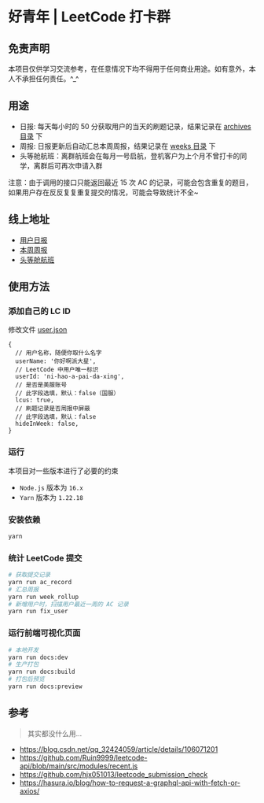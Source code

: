 # 好青年 | LeetCode 打卡群

## 免责声明

本项目仅供学习交流参考，在任意情况下均不得用于任何商业用途。如有意外，本人不承担任何责任。^\_^

## 用途

- 日报: 每天每小时的 50 分获取用户的当天的刷题记录，结果记录在 [archives 目录](./archives/) 下
- 周报: 日报更新后自动汇总本周周报，结果记录在 [weeks 目录](./weeks/) 下
- 头等舱航班：离群航班会在每月一号启航，登机客户为上个月不曾打卡的同学，离群后可再次申请入群

注意：由于调用的接口只能返回最近 15 次 AC 的记录，可能会包含重复的题目，如果用户存在反反复复重复提交的情况，可能会导致统计不全~

## 线上地址

- [用户日报](https://nice-people-frontend-community.github.io/nice-leetcode/docs/)
- [本周周报](https://nice-people-frontend-community.github.io/nice-leetcode/docs/week)
- [头等舱航班](https://nice-people-frontend-community.github.io/nice-leetcode/docs/first-class)

## 使用方法

### 添加自己的 LC ID

修改文件 [user.json](./dict/user.json)

```json5
{
  // 用户名称，随便你取什么名字
  userName: '你好啊派大星',
  // LeetCode 中用户唯一标识
  userId: 'ni-hao-a-pai-da-xing',
  // 是否是美服账号
  // 此字段选填，默认：false（国服）
  lcus: true,
  // 刷题记录是否周报中屏蔽
  // 此字段选填，默认：false
  hideInWeek: false,
}
```

### 运行

本项目对一些版本进行了必要的约束

- `Node.js` 版本为 `16.x`
- `Yarn` 版本为 `1.22.18`

### 安装依赖

```sh
yarn
```

### 统计 LeetCode 提交

```sh
# 获取提交记录
yarn run ac_record
# 汇总周报
yarn run week_rollup
# 新增用户时，扫描用户最近一周的 AC 记录
yarn run fix_user
```

### 运行前端可视化页面

```sh
# 本地开发
yarn run docs:dev
# 生产打包
yarn run docs:build
# 打包后预览
yarn run docs:preview
```

## 参考

> 其实都没什么用...

- https://blog.csdn.net/qq_32424059/article/details/106071201
- https://github.com/Ruin9999/leetcode-api/blob/main/src/modules/recent.js
- https://github.com/hjx051013/leetcode_submission_check
- https://hasura.io/blog/how-to-request-a-graphql-api-with-fetch-or-axios/
